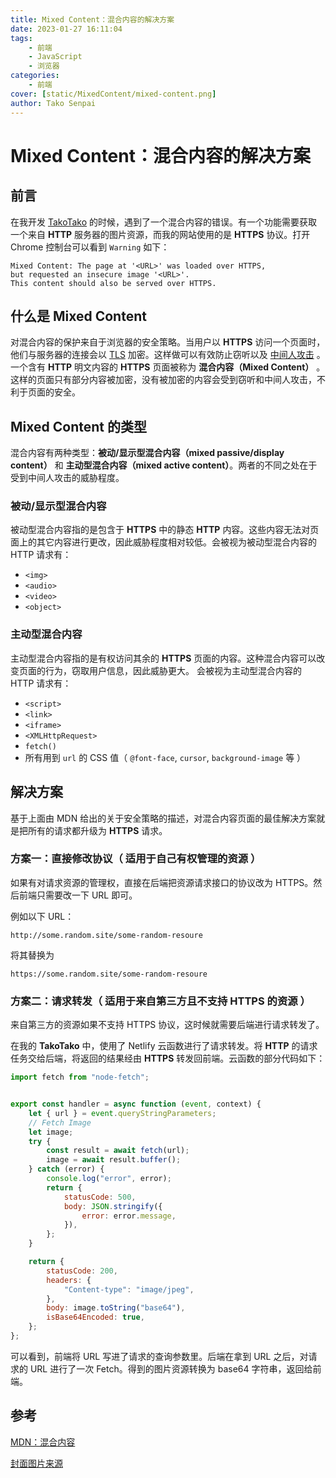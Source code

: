 ```yaml
---
title: Mixed Content：混合内容的解决方案
date: 2023-01-27 16:11:04
tags:
    - 前端
    - JavaScript
    - 浏览器
categories:
    - 前端
cover: [static/MixedContent/mixed-content.png]
author: Tako Senpai
---
```


# Mixed Content：混合内容的解决方案

## 前言

在我开发 [TakoTako](https://tako-tako.netlify.app) 的时候，遇到了一个混合内容的错误。有一个功能需要获取一个来自 **HTTP** 服务器的图片资源，而我的网站使用的是 **HTTPS** 协议。打开 Chrome 控制台可以看到 `Warning` 如下：

```
Mixed Content: The page at '<URL>' was loaded over HTTPS,
but requested an insecure image '<URL>'.
This content should also be served over HTTPS.
```

## 什么是 Mixed Content

对混合内容的保护来自于浏览器的安全策略。当用户以 **HTTPS** 访问一个页面时，他们与服务器的连接会以 [TLS](https://developer.mozilla.org/zh-CN/docs/Glossary/TLS) 加密。这样做可以有效防止窃听以及 [中间人攻击](https://baike.baidu.com/item/%E4%B8%AD%E9%97%B4%E4%BA%BA%E6%94%BB%E5%87%BB/1739730?fr=aladdin) 。一个含有 **HTTP** 明文内容的 **HTTPS** 页面被称为 **混合内容（Mixed Content）** 。这样的页面只有部分内容被加密，没有被加密的内容会受到窃听和中间人攻击，不利于页面的安全。

## Mixed Content 的类型

混合内容有两种类型：**被动/显示型混合内容（mixed passive/display content）** 和 **主动型混合内容（mixed active content）**。两者的不同之处在于受到中间人攻击的威胁程度。

### 被动/显示型混合内容

被动型混合内容指的是包含于 **HTTPS** 中的静态 **HTTP** 内容。这些内容无法对页面上的其它内容进行更改，因此威胁程度相对较低。会被视为被动型混合内容的 HTTP 请求有：

-   `<img>`
-   `<audio>`
-   `<video>`
-   `<object>`

### 主动型混合内容

主动型混合内容指的是有权访问其余的 **HTTPS** 页面的内容。这种混合内容可以改变页面的行为，窃取用户信息，因此威胁更大。 会被视为主动型混合内容的 HTTP 请求有：

-   `<script>`
-   `<link>`
-   `<iframe>`
-   `<XMLHttpRequest>`
-   `fetch()`
-   所有用到 `url` 的 CSS 值（ `@font-face`, `cursor`, `background-image` 等 ）

## 解决方案

基于上面由 MDN 给出的关于安全策略的描述，对混合内容页面的最佳解决方案就是把所有的请求都升级为 **HTTPS** 请求。

### 方案一：直接修改协议（ 适用于自己有权管理的资源 ）

如果有对请求资源的管理权，直接在后端把资源请求接口的协议改为 HTTPS。然后前端只需要改一下 URL 即可。

例如以下 URL：

`http://some.random.site/some-random-resoure`

将其替换为

`https://some.random.site/some-random-resoure`

### 方案二：请求转发（ 适用于来自第三方且不支持 HTTPS 的资源 ）

来自第三方的资源如果不支持 HTTPS 协议，这时候就需要后端进行请求转发了。

在我的 **TakoTako** 中，使用了 Netlify 云函数进行了请求转发。将 **HTTP** 的请求任务交给后端，将返回的结果经由 **HTTPS** 转发回前端。云函数的部分代码如下：

```JavaScript
import fetch from "node-fetch";


export const handler = async function (event, context) {
    let { url } = event.queryStringParameters;
    // Fetch Image
    let image;
    try {
        const result = await fetch(url);
        image = await result.buffer();
    } catch (error) {
        console.log("error", error);
        return {
            statusCode: 500,
            body: JSON.stringify({
                error: error.message,
            }),
        };
    }

    return {
        statusCode: 200,
        headers: {
            "Content-type": "image/jpeg",
        },
        body: image.toString("base64"),
        isBase64Encoded: true,
    };
};

```

可以看到，前端将 URL 写进了请求的查询参数里。后端在拿到 URL 之后，对请求的 URL 进行了一次 Fetch。得到的图片资源转换为 base64 字符串，返回给前端。

## 参考

[MDN：混合内容](https://developer.mozilla.org/zh-TW/docs/Web/Security/Mixed_content)

[封面图片来源](https://outspokenmedia.com/https/mixed-content/)
